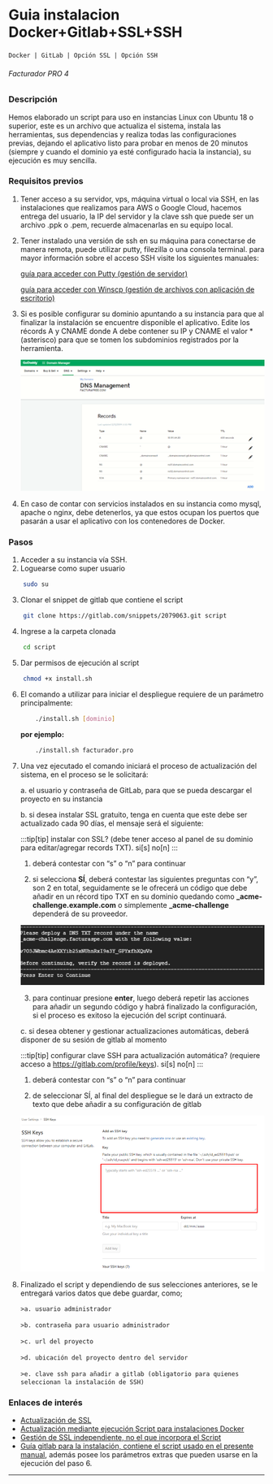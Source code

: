 # Guia instalacion Docker+Gitlab+SSL+SSH

`Docker | GitLab | Opción SSL | Opción SSH`

###### Facturador PRO 4

### Descripción

Hemos elaborado un script para uso en instancias Linux con Ubuntu 18 o superior, este es un archivo que actualiza el sistema, instala las herramientas, sus dependencias y realiza todas las configuraciones previas, dejando el aplicativo listo para probar en menos de 20 minutos (siempre y cuando el dominio ya esté configurado hacia la instancia), su ejecución es muy sencilla.

### Requisitos previos

1.  Tener acceso a su servidor, vps, máquina virtual o local via SSH, en
    las instalaciones que realizamos para AWS o Google Cloud, hacemos
    entrega del usuario, la IP del servidor y la clave ssh que puede ser
    un archivo .ppk o .pem, recuerde almacenarlas en su equipo local.
2.  Tener instalado una versión de ssh en su máquina para conectarse de
    manera remota, puede utilizar putty, filezilla o una consola
    terminal. para mayor información sobre el acceso SSH visite los
    siguientes manuales:

    [guía para acceder con Putty (gestión de
    servidor)](https://docs.google.com/document/d/1PmQejvNd_dkXVm8DPUYlQTag0wvES46tMpxX3MPhkNY/edit#heading=h.nezjsyganf1w)

    [guía para acceder con Winscp (gestión de archivos con aplicación de
    escritorio)](https://docs.google.com/document/d/1Xpri2102N4b5C-dG-FVPXW5ZWjEz5S4iDjpvl7Zwq2E/edit#heading=h.nezjsyganf1w)

3.  Si es posible configurar su dominio apuntando a su instancia para
    que al finalizar la instalación se encuentre disponible el
    aplicativo. Edite los récords A y CNAME donde A debe contener su IP
    y CNAME el valor \* (asterisco) para que se tomen los subdominios
    registrados por la herramienta.

    ![dns imagen](/img/guide1/guide1-dns.png)

4.  En caso de contar con servicios instalados en su instancia como
    mysql, apache o nginx, debe detenerlos, ya que estos ocupan los
    puertos que pasarán a usar el aplicativo con los contenedores de
    Docker.

### Pasos

1.  Acceder a su instancia vía SSH.
2.  Loguearse como super usuario

```bash
    sudo su
```

3.  Clonar el snippet de gitlab que contiene el script

```bash
    git clone https://gitlab.com/snippets/2079063.git script
```

4.  Ingrese a la carpeta clonada

```bash
    cd script
```

5.  Dar permisos de ejecución al script

```bash
    chmod +x install.sh
```

6.  El comando a utilizar para iniciar el despliegue requiere de un
    parámetro principalmente:

    ```bash
        ./install.sh [dominio]
    ```

    **por ejemplo:**

    ```bash
        ./install.sh facturador.pro
    ```

7.  Una vez ejecutado el comando iniciará el proceso de actualización del sistema, en el proceso se le solicitará:

    a. el usuario y contraseña de GitLab, para que se pueda descargar el proyecto en su instancia

    b. si desea instalar SSL gratuito, tenga en cuenta que este debe ser actualizado cada 90 días, el mensaje será el siguiente:

    :::tip[tip]
    instalar con SSL? (debe tener acceso al panel de su dominio para editar/agregar records TXT). si[s] no[n]
    :::

    1. deberá contestar con “s” o “n” para continuar

    2. si selecciona **SÍ**, deberá contestar las siguientes preguntas con “y”, son 2 en total, seguidamente se le ofrecerá un código que debe añadir en un récord tipo TXT en su dominio quedando como **\_acme-challenge.example.com** o simplemente **\_acme-challenge** dependerá de su proveedor.

    ![ejemplo imagen](/img/guide1/guide1-ejemplo.png)

    3. para continuar presione **enter**, luego deberá repetir las acciones para añadir un segundo código y habrá finalizado la configuración, si el proceso es exitoso la ejecución del script continuará.

    c. si desea obtener y gestionar actualizaciones automáticas, deberá disponer de su sesión de gitlab al momento

    :::tip[tip]
    configurar clave SSH para actualización automática? (requiere acceso a https://gitlab.com/profile/keys). si[s] no[n]
    :::

    1. deberá contestar con “s” o “n” para continuar

    2. de seleccionar SÍ, al final del despliegue se le dará un extracto de texto que debe añadir a su configuración de gitlab

    ![key imagen](/img/guide1/guide1-key.png)

8.  Finalizado el script y dependiendo de sus selecciones anteriores, se le entregará varios datos que debe guardar, como;

        >a. usuario administrador

        >b. contraseña para usuario administrador

        >c. url del proyecto

        >d. ubicación del proyecto dentro del servidor

        >e. clave ssh para añadir a gitlab (obligatorio para quienes seleccionan la instalación de SSH)

### Enlaces de interés

- [Actualización de
  SSL](https://gitlab.com/b.mendoza/facturadorpro3/-/snippets/1955372)
- [Actualización mediante ejecución Script para instalaciones
  Docker](https://gitlab.com/b.mendoza/facturadorpro3/-/wikis/Script-Update-Docker)
- [Gestión de SSL independiente, no el que incorpora el
  Script](https://docs.google.com/document/d/1D87YJ9fq9yHiAauu6SGVugiC3m_i42DrFUt6VKYXuDI/edit#heading=h.5gkh9djmh9b)
- [Guía gitlab para la instalación, contiene el script usado en el
  presente
  manual](https://gitlab.com/b.mendoza/facturadorpro3/-/snippets/1971490),
  además posee los parámetros extras que pueden usarse en la ejecución
  del paso 6.

---

